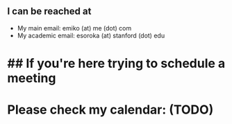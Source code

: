 ## I can be reached at
* My main email: emiko (at) me (dot) com
* My academic email: esoroka (at) stanford (dot) edu

# ## If you're here trying to schedule a meeting
# Please check my calendar: (TODO)